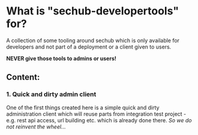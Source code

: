 <!-- SPDX-License-Identifier: MIT --->
What is "sechub-developertools" for?
====================================

A collection of some tooling around sechub which is only available for developers and not part of 
a deployment or a client given to users.

__NEVER give those tools to admins or users!__  

## Content:
### 1. Quick and dirty admin client
One of the first things created here is a simple quick and dirty administration client which will reuse parts
from integration test project - e.g. rest api access, url building etc. which is already done there. *So we do not reinvent the wheel...*